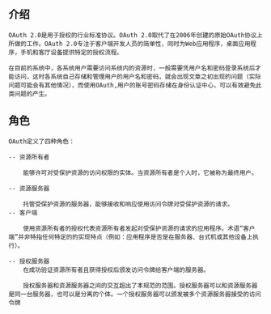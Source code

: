 ## 介绍 

    OAuth 2.0是用于授权的行业标准协议。OAuth 2.0取代了在2006年创建的原始OAuth协议上所做的工作。OAuth 2.0专注于客户端开发人员的简单性，同时为Web应用程序，桌面应用程序，手机和客厅设备提供特定的授权流程。

    在目前的系统中，各系统用户需要访问系统内的资源时，一般需要凭用户名和密码登录系统后才能访问，这时各系统自己存储和管理用户的用户名和密码，就会出现文章之初出现的问题（实际问题可能会有其他情况），而使用OAuth,用户的账号密码存储在身份认证中心，可以有效避免此类问题的产生。
    
## 角色

    OAuth定义了四种角色：
    
    -- 资源所有者
        
        能够许可对受保护资源的访问权限的实体。当资源所有者是个人时，它被称为最终用户。
    
    -- 资源服务器
        
        托管受保护资源的服务器，能够接收和响应使用访问令牌对受保护资源的请求。
    -- 客户端
        
        使用资源所有者的授权代表资源所有者发起对受保护资源的请求的应用程序。术语“客户端”并非特指任何特定的的实现特点（例如：应用程序是否是在服务器、台式机或其他设备上执行）。
        
    -- 授权服务器
        在成功验证资源所有者且获得授权后颁发访问令牌给客户端的服务器。
        
        授权服务器和资源服务器之间的交互超出了本规范的范围。授权服务器可以和资源服务器是同一台服务器，也可以是分离的个体。一个授权服务器可以颁发被多个资源服务器接受的访问令牌